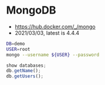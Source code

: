 # MongoDB

- https://hub.docker.com/_/mongo
- 2021/03/03, latest is 4.4.4


```bash
DB=demo
USER=root
mongo --username ${USER} --password
```

```js
show databases;
db.getName();
db.getUsers();
```
